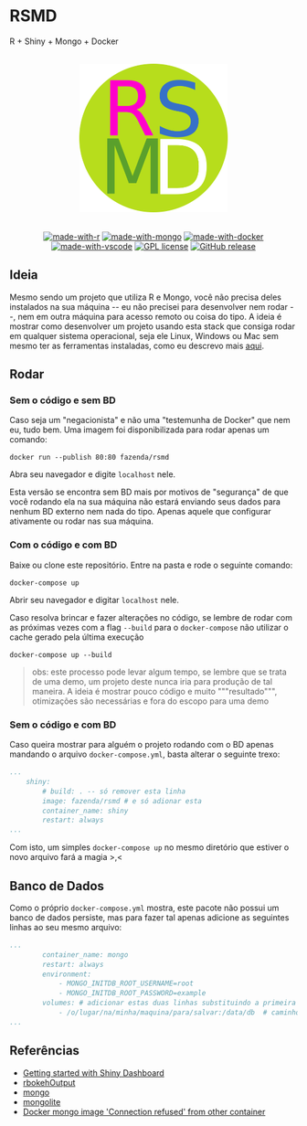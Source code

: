 # RSMD

R + Shiny + Mongo + Docker

<div align = "center">
<br>
<img src="./img/logo.png" height=260>
<br>
<br>

[![made-with-r](https://img.shields.io/badge/Made%20with-R-1f425f.svg)](https://www.r-project.org/)
[![made-with-mongo](https://img.shields.io/badge/Made%20with-MongoDB-brightgreen)](https://www.mongodb.com/)
[![made-with-docker](https://img.shields.io/badge/Made%20with-Docker-important)](https://www.docker.com/)
[![made-with-vscode](https://img.shields.io/badge/made%20with-vscode-blueviolet)](https://code.visualstudio.com/)
[![GPL license](https://img.shields.io/badge/License-GPL-blue.svg)](https://github.com/Fazendaaa/RSMD/LICENSE.html)
[![GitHub release](https://img.shields.io/github/release/Fazendaaa/RSMD.svg)](https://github.com/Fazendaaa/RSMD/releases/)

</div>

## Ideia

Mesmo sendo um projeto que utiliza R e Mongo, você não precisa deles instalados na sua máquina -- eu não precisei para desenvolver nem rodar --, nem em outra máquina para acesso remoto ou coisa do tipo. A ideia é mostrar como desenvolver um projeto usando esta stack que consiga rodar em qualquer sistema operacional, seja ele Linux, Windows ou Mac sem mesmo ter as ferramentas instaladas, como eu descrevo mais [aqui]().

## Rodar

### Sem o código e sem BD

Caso seja um "negacionista" e não uma "testemunha de Docker" que nem eu, tudo bem. Uma imagem foi disponibilizada para rodar apenas um comando:

```shell
docker run --publish 80:80 fazenda/rsmd
```

Abra seu navegador e digite `localhost` nele.

Esta versão se encontra sem BD mais por motivos de "segurança" de que você rodando ela na sua máquina não estará enviando seus dados para nenhum BD externo nem nada do tipo. Apenas aquele que configurar ativamente ou rodar nas sua máquina.

### Com o código e com BD

Baixe ou clone este repositório. Entre na pasta e rode o seguinte comando:

```shell
docker-compose up
```

Abrir seu navegador e digitar `localhost` nele.

Caso resolva brincar e fazer alterações no código, se lembre de rodar com as próximas vezes com a flag `--build` para o `docker-compose` não utilizar o cache gerado pela última execução

```shell
docker-compose up --build
```

> obs: este processo pode levar algum tempo, se lembre que se trata de uma demo, um projeto deste nunca iria para produção de tal maneira. A ideia é mostrar pouco código e muito """resultado""", otimizações são necessárias e fora do escopo para uma demo

### Sem o código e com BD

Caso queira mostrar para alguém o projeto rodando com o BD apenas mandando o arquivo `docker-compose.yml`, basta alterar o seguinte trexo:

```yml
...
    shiny:
        # build: . -- só remover esta linha
        image: fazenda/rsmd # e só adionar esta
        container_name: shiny
        restart: always
...
```

Com isto, um simples `docker-compose up` no mesmo diretório que estiver o novo arquivo fará a magia >,<

## Banco de Dados

Como o próprio `docker-compose.yml` mostra, este pacote não possui um banco de dados persiste, mas para fazer tal apenas adicione as seguintes linhas ao seu mesmo arquivo:

```yml
...
        container_name: mongo
        restart: always
        environment:
            - MONGO_INITDB_ROOT_USERNAME=root
            - MONGO_INITDB_ROOT_PASSWORD=example
        volumes: # adicionar estas duas linhas substituindo a primeira parte do caminho pelo
            - /o/lugar/na/minha/maquina/para/salvar:/data/db  # caminho desejado, recomendo caminhos absolutos
...
```

## Referências

- [Getting started with Shiny Dashboard](https://rstudio.github.io/shinydashboard/get_started.html)
- [rbokehOutput](https://rdrr.io/cran/rbokeh/man/rbokehOutput.html)
- [mongo](https://hub.docker.com/_/mongo)
- [mongolite](https://jeroen.github.io/mongolite/)
- [Docker mongo image 'Connection refused' from other container](https://stackoverflow.com/a/34711892/7092954)
